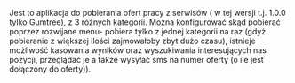 Jest to aplikacja do pobierania ofert pracy z serwisów ( w tej wersji t.j. 1.0.0 tylko Gumtree), z 3 różnych kategorii. Można konfigurować skąd pobierać poprzez rozwijane menu- pobiera tylko z jednej kategorii na raz (gdyż pobieranie z większej ilości zajmowałoby zbyt dużo czasu), istnieje możliwość kasowania wyników oraz wyszukiwania interesujących nas pozycji, przeglądać je a także wysyłać sms na numer oferty (o ile jest dołączony do oferty)).

